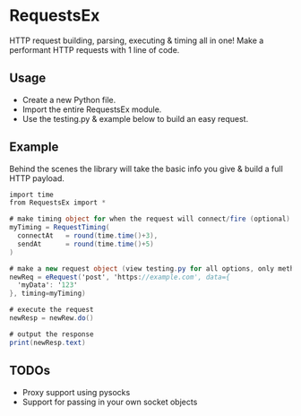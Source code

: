 # RequestsEx

HTTP request building, parsing, executing & timing all in one! Make a performant HTTP requests with 1 line of code.

## Usage

- Create a new Python file.
- Import the entire RequestsEx module.
- Use the testing.py & example below to build an easy request.

## Example

Behind the scenes the library will take the basic info you give & build a full HTTP payload.
```cs
import time
from RequestsEx import *

# make timing object for when the request will connect/fire (optional)
myTiming = RequestTiming(
  connectAt   = round(time.time()+3), 
  sendAt      = round(time.time()+5)
)

# make a new request object (view testing.py for all options, only method & url are required)
newReq = eRequest('post', 'https://example.com', data={
  'myData': '123'
}, timing=myTiming)

# execute the request
newResp = newRew.do()

# output the response
print(newResp.text)
```

## TODOs

- Proxy support using pysocks
- Support for passing in your own socket objects
